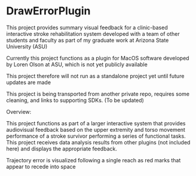 # DrawErrorPlugin

This project provides summary visual feedback for a clinic-based interactive stroke rehabilitation system developed with a team of other students and faculty as part of my graduate work at Arizona State University (ASU)

Currently this project functions as a plugin for MacOS software developed by Loren Olson at ASU, which is not yet publicly available

This project therefore will not run as a standalone project yet until future updates are made

This project is being transported from another private repo, requires some cleaning, and links to supporting SDKs. (To be updated)

Overview:

This project functions as part of a larger interactive system that provides audiovisual feedback based on the upper extremity and torso movement performance of a stroke survivor performing a series of functional tasks. This project receives data analysis results from other plugins (not included here) and displays the appropriate feedback.

Trajectory error is visualized following a single reach as red marks that appear to recede into space
